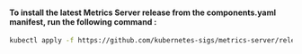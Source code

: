 #### To install the latest Metrics Server release from the components.yaml manifest, run the following command :
```sh
kubectl apply -f https://github.com/kubernetes-sigs/metrics-server/releases/latest/download/components.yaml
```

